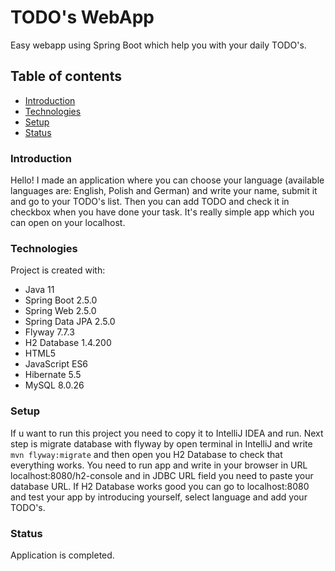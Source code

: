 # TODO's WebApp
Easy webapp using Spring Boot which help you with your daily TODO's.

## Table of contents
* [Introduction](#intro)
* [Technologies](#technologies)
* [Setup](#setup)
* [Status](#status)

### Introduction
Hello! 
I made an application where you can choose your language (available languages are: English, Polish and German) and write your name, submit it and go to your TODO's list.
Then you can add TODO and check it in checkbox when you have done your task. It's really simple app which you can open on your localhost.

### Technologies
Project is created with:
* Java 11
* Spring Boot 2.5.0
* Spring Web 2.5.0
* Spring Data JPA 2.5.0
* Flyway 7.7.3
* H2 Database 1.4.200
* HTML5
* JavaScript ES6
* Hibernate 5.5
* MySQL 8.0.26

### Setup
If u want to run this project you need to copy it to IntelliJ IDEA and run. Next step is migrate database with flyway by open terminal in IntelliJ and write `mvn flyway:migrate`
and then open you H2 Database to check that everything works. You need to run app and write in your browser in URL localhost:8080/h2-console and in JDBC URL field you need to
paste your database URL. If H2 Database works good you can go to localhost:8080 and test your app by introducing yourself, select language and add your TODO's.

### Status
Application is completed.
